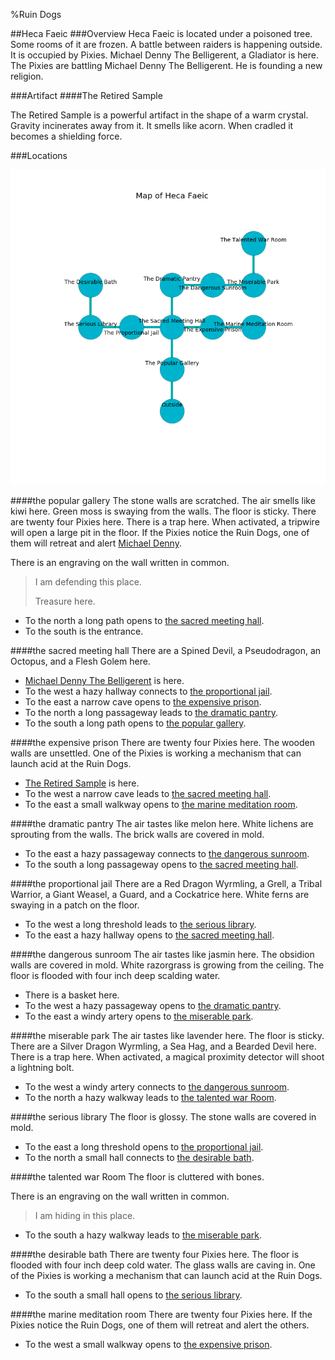 %Ruin Dogs

##Heca Faeic
###Overview
Heca Faeic is located under a poisoned tree. Some rooms of it are frozen. A battle between raiders is happening outside. It is occupied by Pixies. <a name="Michael-Denny-The-Belligerent"></a>Michael Denny The Belligerent, a Gladiator is here. The Pixies are battling Michael Denny The Belligerent. He  is founding a new religion. 



###Artifact
####<a name="The-Retired-Sample"></a>The Retired Sample


The Retired Sample is a powerful artifact in the shape of a warm crystal. Gravity incinerates away from it. It smells like acorn. When cradled it becomes a shielding force. 





###Locations


![](../v2/images/Heca-Faeic.png)

####<a name="the-popular-gallery"></a>the popular gallery
The stone walls are scratched. The air smells like kiwi here. Green moss is swaying from the walls. The floor is sticky. There are twenty four Pixies here. There is a trap here. When activated, a tripwire will open a large pit in the floor. If the Pixies notice the Ruin Dogs, one of them will retreat and alert [Michael Denny](#Michael-Denny). 

There is an engraving on the wall written in common. 

> I am defending this place.
>
> Treasure here.
>


* To the north a long path opens to [the sacred meeting hall](#the-sacred-meeting-hall).
* To the south is the entrance.


####<a name="the-sacred-meeting-hall"></a>the sacred meeting hall
There are a Spined Devil, a Pseudodragon, an Octopus, and a Flesh Golem here. 



* [Michael Denny The Belligerent](#Michael-Denny-The-Belligerent) is here.
* To the west a hazy hallway connects to [the proportional jail](#the-proportional-jail).
* To the east a narrow cave opens to [the expensive prison](#the-expensive-prison).
* To the north a long passageway leads to [the dramatic pantry](#the-dramatic-pantry).
* To the south a long path opens to [the popular gallery](#the-popular-gallery).


####<a name="the-expensive-prison"></a>the expensive prison
There are twenty four Pixies here. The wooden walls are unsettled. One of the Pixies is working a mechanism that can launch acid at the Ruin Dogs. 



* [The Retired Sample](#The-Retired-Sample) is here.
* To the west a narrow cave leads to [the sacred meeting hall](#the-sacred-meeting-hall).
* To the east a small walkway opens to [the marine meditation room](#the-marine-meditation-room).


####<a name="the-dramatic-pantry"></a>the dramatic pantry
The air tastes like melon here. White lichens are sprouting from the walls. The brick walls are covered in mold. 



* To the east a hazy passageway connects to [the dangerous sunroom](#the-dangerous-sunroom).
* To the south a long passageway opens to [the sacred meeting hall](#the-sacred-meeting-hall).


####<a name="the-proportional-jail"></a>the proportional jail
There are a Red Dragon Wyrmling, a Grell, a Tribal Warrior, a Giant Weasel, a Guard, and a Cockatrice here. White ferns are swaying in a patch on the floor. 



* To the west a long threshold leads to [the serious library](#the-serious-library).
* To the east a hazy hallway opens to [the sacred meeting hall](#the-sacred-meeting-hall).


####<a name="the-dangerous-sunroom"></a>the dangerous sunroom
The air tastes like jasmin here. The obsidion walls are covered in mold. White razorgrass is growing from the ceiling. The floor is flooded with four inch deep scalding water. 



* There is a basket here.
* To the west a hazy passageway opens to [the dramatic pantry](#the-dramatic-pantry).
* To the east a windy artery opens to [the miserable park](#the-miserable-park).


####<a name="the-miserable-park"></a>the miserable park
The air tastes like lavender here. The floor is sticky. There are a Silver Dragon Wyrmling, a Sea Hag, and a Bearded Devil here. There is a trap here. When activated, a magical proximity detector will shoot a lightning bolt. 



* To the west a windy artery connects to [the dangerous sunroom](#the-dangerous-sunroom).
* To the north a hazy walkway leads to [the talented war Room](#the-talented-war-Room).


####<a name="the-serious-library"></a>the serious library
The floor is glossy. The stone walls are covered in mold. 



* To the east a long threshold opens to [the proportional jail](#the-proportional-jail).
* To the north a small hall connects to [the desirable bath](#the-desirable-bath).


####<a name="the-talented-war-Room"></a>the talented war Room
The floor is cluttered with bones. 

There is an engraving on the wall written in common. 

> I am hiding in this place.
>


* To the south a hazy walkway leads to [the miserable park](#the-miserable-park).


####<a name="the-desirable-bath"></a>the desirable bath
There are twenty four Pixies here. The floor is flooded with four inch deep cold water. The glass walls are caving in. One of the Pixies is working a mechanism that can launch acid at the Ruin Dogs. 



* To the south a small hall opens to [the serious library](#the-serious-library).


####<a name="the-marine-meditation-room"></a>the marine meditation room
There are twenty four Pixies here. If the Pixies notice the Ruin Dogs, one of them will retreat and alert the others. 



* To the west a small walkway opens to [the expensive prison](#the-expensive-prison).


